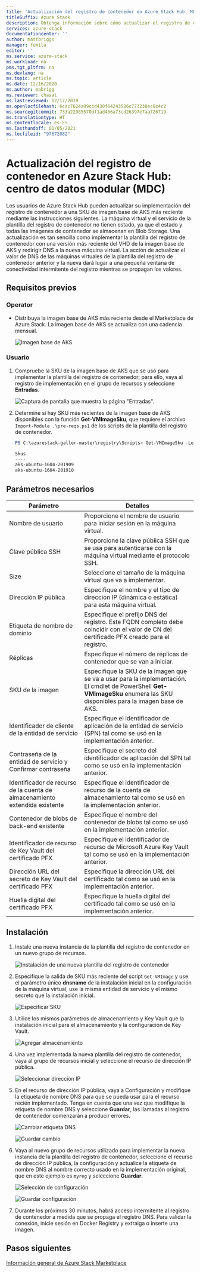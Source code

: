 ```yaml
---
title: 'Actualización del registro de contenedor en Azure Stack Hub: MDC'
titleSuffix: Azure Stack
description: Obtenga información sobre cómo actualizar el registro de contenedor en Azure Stack Hub para centros de datos modulares (MDC).
services: azure-stack
documentationcenter: ''
author: mattbriggs
manager: femila
editor: ''
ms.service: azure-stack
ms.workload: na
pms.tgt_pltfrm: na
ms.devlang: na
ms.topic: article
ms.date: 12/16/2020
ms.author: mabrigg
ms.reviewer: chasat
ms.lastreviewed: 12/17/2019
ms.openlocfilehash: 6cac7624a99ccd430f64243586c773238ec8c4c2
ms.sourcegitcommit: 733a22985570df1ad466a73cd26397e7aa726719
ms.translationtype: HT
ms.contentlocale: es-ES
ms.lasthandoff: 01/05/2021
ms.locfileid: "97872082"
---
```

# <a name="update-the-container-registry-in-azure-stack-hub---modular-data-center-mdc"></a>Actualización del registro de contenedor en Azure Stack Hub: centro de datos modular (MDC)

Los usuarios de Azure Stack Hub pueden actualizar su implementación del registro de contenedor a una SKU de imagen base de AKS más reciente mediante las instrucciones siguientes. La máquina virtual y el servicio de la plantilla del registro de contenedor no tienen estado, ya que el estado y todas las imágenes de contenedor se almacenan en Blob Storage. Una actualización es tan sencilla como implementar la plantilla del registro de contenedor con una versión más reciente del VHD de la imagen base de AKS y redirigir DNS a la nueva máquina virtual. La acción de actualizar el valor de DNS de las máquinas virtuales de la plantilla del registro de contenedor anterior y la nueva dará lugar a una pequeña ventana de conectividad intermitente del registro mientras se propagan los valores.

## <a name="prerequisites"></a>Requisitos previos

### <a name="operator"></a>Operator

- Distribuya la imagen base de AKS más reciente desde el Marketplace de Azure Stack. La imagen base de AKS se actualiza con una cadencia mensual.

  ![Imagen base de AKS](./media/container-registry-template-updating-tzl/aks-base-image.png)

### <a name="user"></a>Usuario

1.  Compruebe la SKU de la imagen base de AKS que se usó para implementar la plantilla del registro de contenedor; para ello, vaya al registro de implementación en el grupo de recursos y seleccione **Entradas**.

    ![Captura de pantalla que muestra la página "Entradas".](./media/container-registry-template-updating-tzl/inputs.png)

2.  Determine si hay SKU más recientes de la imagen base de AKS disponibles con la función **Get-VMImageSku**, que requiere el archivo `Import-Module .\pre-reqs.ps1` de los scripts de la plantilla del registro de contenedor.

    ```powershell  
    PS C:\azurestack-galler-master\registry\Scripts> Get-VMImageSku -Location Shanghai
    
    Skus                  
    ----                  
    aks-ubuntu-1604-201909
    aks-ubuntu-1604-201910 
    ```

## <a name="parameters-required"></a>Parámetros necesarios

| Parámetro | Detalles |
| --- | --- |
| Nombre de usuario | Proporcione el nombre de usuario para iniciar sesión en la máquina virtual. |
| Clave pública SSH | Proporcione la clave pública SSH que se usa para autenticarse con la máquina virtual mediante el protocolo SSH. |
| Size | Seleccione el tamaño de la máquina virtual que va a implementar. |
| Dirección IP pública | Especifique el nombre y el tipo de dirección IP (dinámica o estática) para esta máquina virtual. |
| Etiqueta de nombre de dominio | Especifique el prefijo DNS del registro. Este FQDN completo debe coincidir con el valor de CN del certificado PFX creado para el registro. |
| Réplicas | Especifique el número de réplicas de contenedor que se van a iniciar. |
| SKU de la imagen | Especifique la SKU de la imagen que se va a usar para la implementación. El cmdlet de PowerShell **Get-VMImageSku** enumera las SKU disponibles para la imagen base de AKS. |
| Identificador de cliente de la entidad de servicio | Especifique el identificador de aplicación de la entidad de servicio (SPN) tal como se usó en la implementación anterior. |
| Contraseña de la entidad de servicio y Confirmar contraseña | Especifique el secreto del identificador de aplicación del SPN tal como se usó en la implementación anterior. |
| Identificador de recurso de la cuenta de almacenamiento extendida existente | Especifique el identificador de recurso de la cuenta de almacenamiento tal como se usó en la implementación anterior. |
| Contenedor de blobs de back-end existente | Especifique el nombre del contenedor de blobs tal como se usó en la implementación anterior. |
| Identificador de recurso de Key Vault del certificado PFX | Especifique el identificador de recurso de Microsoft Azure Key Vault tal como se usó en la implementación anterior. |
| Dirección URL del secreto de Key Vault del certificado PFX | Especifique la dirección URL del certificado tal como se usó en la implementación anterior. |
| Huella digital del certificado PFX | Especifique la huella digital del certificado tal como se usó en la implementación anterior. |

## <a name="installation"></a>Instalación

1.  Instale una nueva instancia de la plantilla del registro de contenedor en un nuevo grupo de recursos.

    ![Instalación de una nueva plantilla del registro de contenedor](./media/container-registry-template-updating-tzl/new-instance.png)

2.  Especifique la salida de SKU más reciente del script `Get-VMImage` y use el parámetro único **dnsname** de la instalación inicial en la configuración de la máquina virtual, use la misma entidad de servicio y el mismo secreto que la instalación inicial.

    ![Especificar SKU](./media/container-registry-template-updating-tzl/sku.png)

3.  Utilice los mismos parámetros de almacenamiento y Key Vault que la instalación inicial para el almacenamiento y la configuración de Key Vault.

    ![Agregar almacenamiento](./media/container-registry-template-updating-tzl/storage.png)

1.  Una vez implementada la nueva plantilla del registro de contenedor, vaya al grupo de recursos inicial y seleccione el recurso de dirección IP pública.

    ![Seleccionar dirección IP](./media/container-registry-template-updating-tzl/ip.png)

1.  En el recurso de dirección IP pública, vaya a Configuración y modifique la etiqueta de nombre DNS para que se pueda usar para el recurso recién implementado. Tenga en cuenta que una vez que modifique la etiqueta de nombre DNS y seleccione **Guardar**, las llamadas al registro de contenedor comenzarán a producir errores.

    ![Cambiar etiqueta DNS](./media/container-registry-template-updating-tzl/dns.png)
    
    ![Guardar cambio](./media/container-registry-template-updating-tzl/save.png)

2.  Vaya al nuevo grupo de recursos utilizado para implementar la nueva instancia de la plantilla del registro de contenedor, seleccione el recurso de dirección IP pública, la configuración y actualice la etiqueta de nombre DNS al nombre correcto usado en la implementación original, que en este ejemplo es `myreg` y seleccione **Guardar**.

    ![Selección de configuración](./media/container-registry-template-updating-tzl/select-configuration.png)
    
    ![Guardar configuración](./media/container-registry-template-updating-tzl/save-configuration.png)

3.  Durante los próximos 30 minutos, habrá acceso intermitente al registro de contenedor a medida que se propaga el registro DNS. Para validar la conexión, inicie sesión en Docker Registry y extraiga o inserte una imagen.

## <a name="next-steps"></a>Pasos siguientes

[Información general de Azure Stack Marketplace](../../operator/azure-stack-marketplace.md)
